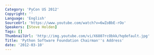 ```yaml
---
Category: 'PyCon US 2012'
Copyright: ''
Language: 'English'
SourceUrl: 'https://www.youtube.com/watch?v=6wZoBbE-rOo'
Speakers: [Steve Holden]
Tags: []
ThumbnailUrl: 'http://img.youtube.com/vi/X6807rcObkk/hqdefault.jpg'
Title: 'Python Software Foundation Chairman''s Address'
date: '2012-03-10'
---
```




